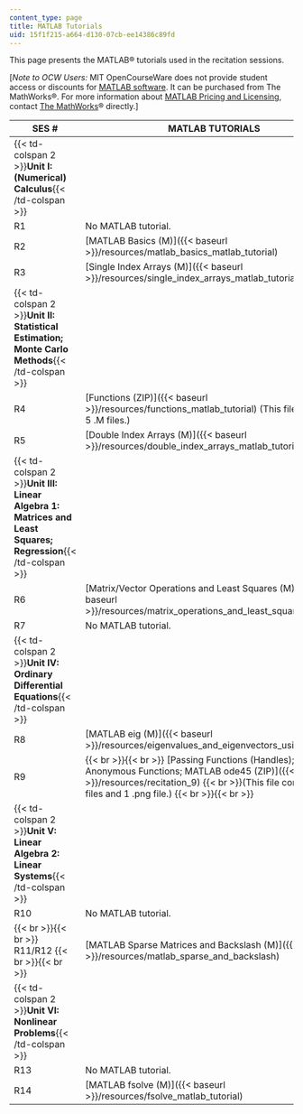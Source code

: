 ```yaml
---
content_type: page
title: MATLAB Tutorials
uid: 15f1f215-a664-d130-07cb-ee14386c89fd
---
```


This page presents the MATLAB® tutorials used in the recitation sessions.

\[_Note to OCW Users:_ MIT OpenCourseWare does not provide student access or discounts for [MATLAB software](http://www.mathworks.com/products/matlab/). It can be purchased from The MathWorks®. For more information about [MATLAB Pricing and Licensing](http://www.mathworks.com/products/matlab/pricing_licensing.html?s_iid=ML2012_pricing_a#commercial_use), contact [The MathWorks](http://www.mathworks.com/index.html)® directly.\]

| SES # | MATLAB TUTORIALS |
| --- | --- |
| {{< td-colspan 2 >}}**Unit I: (Numerical) Calculus**{{< /td-colspan >}} ||
| R1 | No MATLAB tutorial. |
| R2 | [MATLAB Basics (M)]({{< baseurl >}}/resources/matlab_basics_matlab_tutorial) |
| R3 | [Single Index Arrays (M)]({{< baseurl >}}/resources/single_index_arrays_matlab_tutorial) |
| {{< td-colspan 2 >}}**Unit II: Statistical Estimation; Monte Carlo Methods**{{< /td-colspan >}} ||
| R4 | [Functions (ZIP)]({{< baseurl >}}/resources/functions_matlab_tutorial) (This file contains 5 .M files.) |
| R5 | [Double Index Arrays (M)]({{< baseurl >}}/resources/double_index_arrays_matlab_tutorial) |
| {{< td-colspan 2 >}}**Unit III: Linear Algebra 1: Matrices and Least Squares; Regression**{{< /td-colspan >}} ||
| R6 | [Matrix/Vector Operations and Least Squares (M)]({{< baseurl >}}/resources/matrix_operations_and_least_squares_tutorial) |
| R7 | No MATLAB tutorial. |
| {{< td-colspan 2 >}}**Unit IV: Ordinary Differential Equations**{{< /td-colspan >}} ||
| R8 | [MATLAB eig (M)]({{< baseurl >}}/resources/eigenvalues_and_eigenvectors_using_eig) |
| R9 |  {{< br >}}{{< br >}} [Passing Functions (Handles); Anonymous Functions; MATLAB ode45 (ZIP)]({{< baseurl >}}/resources/recitation_9)  {{< br >}}(This file contains 3 .M files and 1 .png file.) {{< br >}}{{< br >}}  |
| {{< td-colspan 2 >}}**Unit V: Linear Algebra 2: Linear Systems**{{< /td-colspan >}} ||
| R10 | No MATLAB tutorial. |
|  {{< br >}}{{< br >}} R11/R12 {{< br >}}{{< br >}}  | [MATLAB Sparse Matrices and Backslash (M)]({{< baseurl >}}/resources/matlab_sparse_and_backslash) |
| {{< td-colspan 2 >}}**Unit VI: Nonlinear Problems**{{< /td-colspan >}} ||
| R13 | No MATLAB tutorial. |
| R14 | [MATLAB fsolve (M)]({{< baseurl >}}/resources/fsolve_matlab_tutorial)
